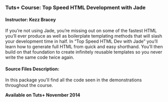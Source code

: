 ### Tuts+ Course: Top Speed HTML Development with Jade
#### Instructor: Kezz Bracey

If you’re not using Jade, you’re missing out on some of the fastest HTML you’ll ever produce as well as boilerplate templating methods that will slash your development time in half. In “Top Speed HTML Dev with Jade” you’ll learn how to generate full HTML from quick and easy shorthand. You’ll then build on that foundation to create infinitely reusable templates so you never write the same code twice again.


#### Source Files Description:

In this package you'll find all the code seen in the demonstrations throughout the course.

**Available on Tuts+ November 2014**



